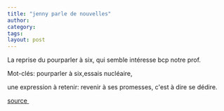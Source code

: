 ```yaml
---
title: "jenny parle de nouvelles"
author:
category: 
tags: 
layout: post
---
```

La reprise du pourparler à six, qui semble intéresse bcp notre prof.

Mot-clés: pourparler à six,essais nucléaire, 

une expression à retenir: revenir à ses promesses, c'est à dire se dédire.

<a href="http://www.lemonde.fr/web/article/0,1-0@2-3216,36-844160@51-842147,0.html">source </a>

